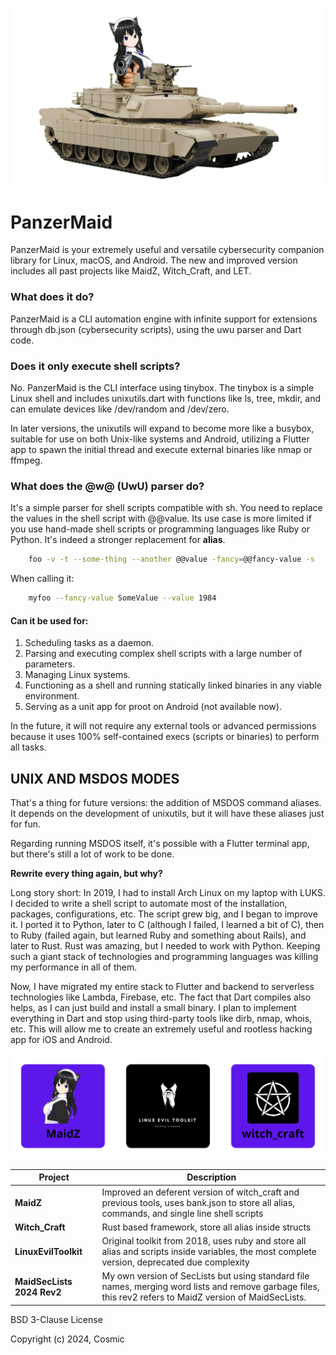 ![panzer](docs/index.png)

# PanzerMaid

PanzerMaid is your extremely useful and versatile cybersecurity companion library for Linux, macOS, and Android. The new and improved version includes all past projects like MaidZ, Witch_Craft, and LET.

### What does it do?

PanzerMaid is a CLI automation engine with infinite support for extensions through db.json (cybersecurity scripts), using the uwu parser and Dart code.

### Does it only execute shell scripts?

No. PanzerMaid is the CLI interface using tinybox. The tinybox is a simple Linux shell and includes unixutils.dart with functions like ls, tree, mkdir, and can emulate devices like /dev/random and /dev/zero.

In later versions, the unixutils will expand to become more like a busybox, suitable for use on both Unix-like systems and Android, utilizing a Flutter app to spawn the initial thread and execute external binaries like nmap or ffmpeg.

### What does the @w@ (UwU) parser do?

It's a simple parser for shell scripts compatible with sh. You need to replace the values in the shell script with @@value. Its use case is more limited if you use hand-made shell scripts or programming languages like Ruby or Python. It's indeed a stronger replacement for **alias**.

```bash
    foo -v -t --some-thing --another @@value -fancy=@@fancy-value -s
```

When calling it:

```bash
    myfoo --fancy-value SomeValue --value 1984
```

#### Can it be used for:

1. Scheduling tasks as a daemon.
2. Parsing and executing complex shell scripts with a large number of parameters.
3. Managing Linux systems.
4. Functioning as a shell and running statically linked binaries in any viable environment.
5. Serving as a unit app for proot on Android (not available now).

In the future, it will not require any external tools or advanced permissions because it uses 100% self-contained execs (scripts or binaries) to perform all tasks.

## UNIX AND MSDOS MODES

That's a thing for future versions: the addition of MSDOS command aliases. It depends on the development of unixutils, but it will have these aliases just for fun.

Regarding running MSDOS itself, it's possible with a Flutter terminal app, but there's still a lot of work to be done.

**Rewrite every thing again, but why?**

Long story short: In 2019, I had to install Arch Linux on my laptop with LUKS. I decided to write a shell script to automate most of the installation, packages, configurations, etc. The script grew big, and I began to improve it. I ported it to Python, later to C (although I failed, I learned a bit of C), then to Ruby (failed again, but learned Ruby and something about Rails), and later to Rust. Rust was amazing, but I needed to work with Python. Keeping such a giant stack of technologies and programming languages was killing my performance in all of them.

Now, I have migrated my entire stack to Flutter and backend to serverless technologies like Lambda, Firebase, etc. The fact that Dart compiles also helps, as I can just build and install a small binary. I plan to implement everything in Dart and stop using third-party tools like dirb, nmap, whois, etc. This will allow me to create an extremely useful and rootless hacking app for iOS and Android.

![grid_app](docs/bean.png)

| Project                    | Description                                                                                                                                               |
| ---------------------------- | ----------------------------------------------------------------------------------------------------------------------------------------------------------- |
| **MaidZ**                  | Improved an deferent version of witch_craft and previous tools, uses bank.json to store all alias, commands, and single line shell scripts                |
| **Witch_Craft**            | Rust based framework, store all alias inside structs                                                                                                      |
| **LinuxEvilToolkit**       | Original toolkit from 2018, uses ruby and store all alias and scripts inside variables, the most complete version,   deprecated due complexity            |
| **MaidSecLists 2024 Rev2** | My own version of SecLists but using standard file names, merging word lists and remove garbage files, this rev2 refers to MaidZ version of MaidSecLists. |

<p align="center">
<p>BSD 3-Clause License</p>
<p>Copyright (c) 2024, Cosmic</p>
</p>
